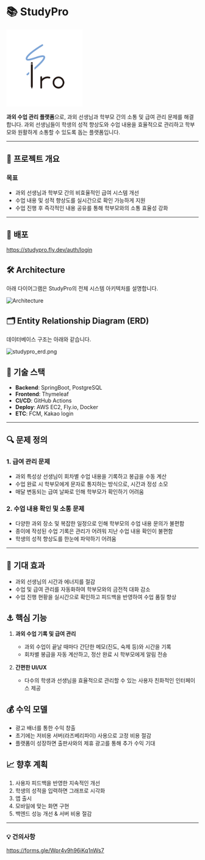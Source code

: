 # 📚 StudyPro
<img src="src/main/resources/static/images/logo-static.png" alt="logo" width="200"/>

**과외 수업 관리 플랫폼**으로, 과외 선생님과 학부모 간의 소통 및 급여 관리 문제를 해결합니다. 과외 선생님들이 학생의 성적 향상도와 수업 내용을 효율적으로 관리하고 학부모와 원활하게 소통할 수 있도록 돕는 플랫폼입니다.

---

## 📌 프로젝트 개요

### 목표
- 과외 선생님과 학부모 간의 비효율적인 급여 시스템 개선
- 수업 내용 및 성적 향상도를 실시간으로 확인 가능하게 지원
- 수업 진행 후 즉각적인 내용 공유를 통해 학부모와의 소통 효율성 강화

---

## 🚀 배포
https://studypro.fly.dev/auth/login

## 🛠️ Architecture
아래 다이어그램은 StudyPro의 전체 시스템 아키텍처를 설명합니다.

![Architecture](%3CmxGraphModel%3E%3Croot%3E%3CmxCell%20id%3D%220%22%2F%3E%3CmxCell%20id%3D%221%22%20parent%3D%220%22%2F%3E%3CmxCell%20id%3D%222%22%20value%3D%22%22%20style%3D%22shape%3Dimage%3BverticalLabelPosition%3Dbottom%3BlabelBackgroundColor%3D%23ffffff%3BverticalAlign%3Dtop%3Baspect%3Dfixed%3BimageAspect%3D0%3Bimage%3Dhttps%3A%2F%2Fsimplecore.intel.com%2Fintel-capital%2Fwp-content%2Fuploads%2Fsites%2F99%2FFly.io-logo_1536x600.jpg%3B%22%20vertex%3D%221%22%20parent%3D%221%22%3E%3CmxGeometry%20x%3D%22578.0699999999999%22%20y%3D%22200%22%20width%3D%22172.9%22%20height%3D%22113%22%20as%3D%22geometry%22%2F%3E%3C%2FmxCell%3E%3C%2Froot%3E%3C%2FmxGraphModel%3E.png)

## 🗂️ Entity Relationship Diagram (ERD)
데이터베이스 구조는 아래와 같습니다.

![studypro_erd.png](..%2F..%2F..%2FDownloads%2Fstudypro_erd.png)

## 🔧 기술 스택

- **Backend**: SpringBoot, PostgreSQL
- **Frontend**: Thymeleaf
- **CI/CD**: GitHub Actions
- **Deploy**: AWS EC2, Fly.io, Docker
- **ETC**: FCM, Kakao login

---

## 🔍 문제 정의

### 1. 급여 관리 문제
- 과외 특성상 선생님이 회차별 수업 내용을 기록하고 봉급을 수동 계산
- 수업 완료 시 학부모에게 문자로 통지하는 방식으로, 시간과 정성 소모
- 매달 변동되는 급여 날짜로 인해 학부모가 확인하기 어려움

### 2. 수업 내용 확인 및 소통 문제
- 다양한 과외 장소 및 복잡한 일정으로 인해 학부모의 수업 내용 문의가 불편함
- 종이에 작성된 수업 기록은 관리가 어려워 지난 수업 내용 확인이 불편함
- 학생의 성적 향상도를 한눈에 파악하기 어려움

---

## 🌟 기대 효과

- 과외 선생님의 시간과 에너지를 절감
- 수업 및 급여 관리를 자동화하여 학부모와의 금전적 대화 감소
- 수업 진행 현황을 실시간으로 확인하고 피드백을 반영하여 수업 품질 향상

## ⚓ 핵심 기능

1. **과외 수업 기록 및 급여 관리**
    - 과외 수업이 끝날 때마다 간단한 메모(진도, 숙제 등)와 시간을 기록
    - 회차별 봉급을 자동 계산하고, 정산 완료 시 학부모에게 알림 전송

2. **간편한 UI/UX**
    - 다수의 학생과 선생님을 효율적으로 관리할 수 있는 사용자 친화적인 인터페이스 제공

## 💰 수익 모델

- 광고 배너를 통한 수익 창출
- 초기에는 저비용 서버(라즈베리파이) 사용으로 고정 비용 절감
- 플랫폼이 성장하면 출판사와의 제휴 광고를 통해 추가 수익 기대

## 📈 향후 계획

1. 사용자 피드백을 반영한 지속적인 개선
2. 학생의 성적을 입력하면 그래프로 시각화
3. 앱 출시
4. 모바일에 맞는 화면 구현
5. 백엔드 성능 개선 & 서버 비용 절감

---

### 💡 건의사항
https://forms.gle/Wpr4v9h96iKq1nWs7